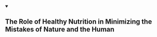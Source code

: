 <details id= 1 open><summary><h2> The Role of Healthy Nutrition in Minimizing the Mistakes of Nature and the Human</h2>
</summary>





</details>
